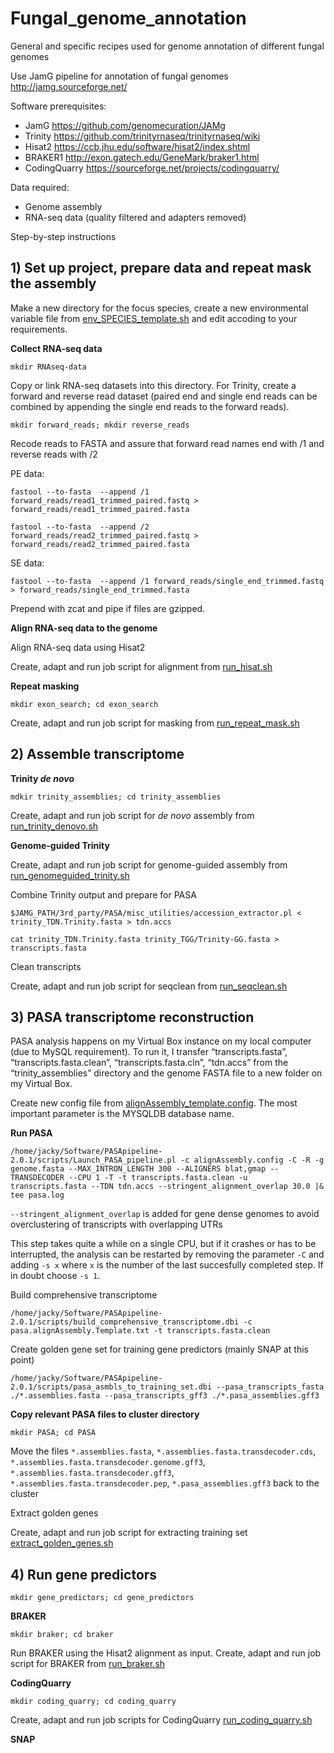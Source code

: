 # Fungal_genome_annotation
General and specific recipes used for genome annotation of different fungal genomes

Use JamG pipeline for annotation of fungal genomes http://jamg.sourceforge.net/ 

Software prerequisites:

* JamG https://github.com/genomecuration/JAMg
* Trinity https://github.com/trinityrnaseq/trinityrnaseq/wiki
* Hisat2 https://ccb.jhu.edu/software/hisat2/index.shtml
* BRAKER1 http://exon.gatech.edu/GeneMark/braker1.html
* CodingQuarry  https://sourceforge.net/projects/codingquarry/

Data required:

* Genome assembly
* RNA-seq data (quality filtered and adapters removed)

Step-by-step instructions

##  1) Set up project, prepare data and repeat mask the assembly

Make a new directory for the focus species, create a new environmental variable file from [env_SPECIES_template.sh](https://github.com/JackyHess/Fungal_genome_annotation/blob/master/env_SPECIES_example.sh) and edit accoding to your requirements.

**Collect RNA-seq data**

`mkdir RNAseq-data`

Copy or link RNA-seq datasets into this directory. For Trinity, create a forward and reverse read dataset (paired end and single end reads can be combined by appending the single end reads to the forward reads).

`mkdir forward_reads; mkdir reverse_reads`

Recode reads to FASTA and assure that forward read names end with /1 and reverse reads with /2

PE data:

`fastool --to-fasta  --append /1 forward_reads/read1_trimmed_paired.fastq > forward_reads/read1_trimmed_paired.fasta`

`fastool --to-fasta  --append /2 forward_reads/read2_trimmed_paired.fastq > forward_reads/read2_trimmed_paired.fasta`

SE data:

`fastool --to-fasta  --append /1 forward_reads/single_end_trimmed.fastq > forward_reads/single_end_trimmed.fasta`

Prepend with zcat and pipe if files are gzipped.

**Align RNA-seq data to the genome**

Align RNA-seq data using Hisat2

Create, adapt and run job script for alignment from [run_hisat.sh](https://github.com/JackyHess/Fungal_genome_annotation/blob/master/run_hisat.sh)

**Repeat masking**

`mkdir exon_search; cd exon_search`

Create, adapt and run job script for masking from [run_repeat_mask.sh](https://github.com/JackyHess/Fungal_genome_annotation/blob/master/run_repeat_mask.sh)


## 2) Assemble transcriptome

**Trinity _de novo_**

`mdkir trinity_assemblies; cd trinity_assemblies`

Create, adapt and run job script for _de novo_ assembly from [run_trinity_denovo.sh](https://github.com/JackyHess/Fungal_genome_annotation/blob/master/run_trinity_denovo.sh)

**Genome-guided Trinity**

Create, adapt and run job script for genome-guided assembly from [run_genomeguided_trinity.sh](https://github.com/JackyHess/Fungal_genome_annotation/blob/master/run_genomeguided_trinity.sh)

Combine Trinity output and prepare for PASA

`$JAMG_PATH/3rd_party/PASA/misc_utilities/accession_extractor.pl < trinity_TDN.Trinity.fasta > tdn.accs`

`cat trinity_TDN.Trinity.fasta trinity_TGG/Trinity-GG.fasta > transcripts.fasta`

Clean transcripts

Create, adapt and run job script for seqclean from [run_seqclean.sh](https://github.com/JackyHess/Fungal_genome_annotation/blob/master/run_seqclean.sh)

## 3) PASA transcriptome reconstruction

PASA analysis happens on my Virtual Box instance on my local computer (due to MySQL requirement). To run it, I transfer “transcripts.fasta”, “transcripts.fasta.clean”, “transcripts.fasta.cln”, “tdn.accs” from the “trinity_assemblies” directory and the genome FASTA file to a new folder on my Virtual Box.

Create new config file from [alignAssembly_template.config](https://github.com/JackyHess/Fungal_genome_annotation/blob/master/alignAssembly_template.config). The most important parameter is the MYSQLDB database name.

**Run PASA**

`/home/jacky/Software/PASApipeline-2.0.1/scripts/Launch_PASA_pipeline.pl -c alignAssembly.config -C -R -g genome.fasta --MAX_INTRON_LENGTH 300 --ALIGNERS blat,gmap --TRANSDECODER --CPU 1 -T -t transcripts.fasta.clean -u transcripts.fasta --TDN tdn.accs --stringent_alignment_overlap 30.0 |& tee pasa.log
`

`--stringent_alignment_overlap` is added for gene dense genomes to avoid overclustering of transcripts with overlapping UTRs

This step takes quite a while on a single CPU, but if it crashes or has to be interrupted, the analysis can be restarted by removing the parameter `-C` and adding `-s x` where `x` is the number of the last succesfully completed step. If in doubt choose `-s 1`.

Build comprehensive transcriptome

`/home/jacky/Software/PASApipeline-2.0.1/scripts/build_comprehensive_transcriptome.dbi -c pasa.alignAssembly.Template.txt -t transcripts.fasta.clean`

Create golden gene set for training gene predictors (mainly SNAP at this point)

`/home/jacky/Software/PASApipeline-2.0.1/scripts/pasa_asmbls_to_training_set.dbi --pasa_transcripts_fasta ./*.assemblies.fasta --pasa_transcripts_gff3 ./*.pasa_assemblies.gff3`

**Copy relevant PASA files to cluster directory**

`mkdir PASA; cd PASA`

Move the files `*.assemblies.fasta`, `*.assemblies.fasta.transdecoder.cds`, `*.assemblies.fasta.transdecoder.genome.gff3`, `*.assemblies.fasta.transdecoder.gff3`, `*.assemblies.fasta.transdecoder.pep`, `*.pasa_assemblies.gff3` back to the cluster

Extract golden genes

Create, adapt and run job script for extracting training set [extract_golden_genes.sh](https://github.com/JackyHess/Fungal_genome_annotation/blob/master/extract_golden_genes.sh)

## 4) Run gene predictors

`mkdir gene_predictors; cd gene_predictors`

**BRAKER**

`mkdir braker; cd braker`

Run BRAKER using the Hisat2 alignment as input. Create, adapt and run job script for BRAKER from [run_braker.sh](https://github.com/JackyHess/Fungal_genome_annotation/blob/master/run_braker.sh)

**CodingQuarry**

`mkdir coding_quarry; cd coding_quarry`

Create, adapt and run job scripts for CodingQuarry [run_coding_quarry.sh](https://github.com/JackyHess/Fungal_genome_annotation/blob/master/run_coding_quarry.sh)

**SNAP**


